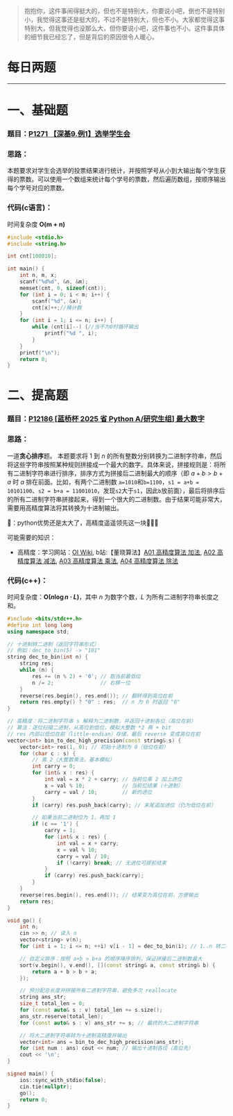 >抱抱你，这件事闹得挺大的，但也不是特别大，你要说小吧，倒也不是特别小，我觉得这事还是挺大的，不过不是特别大，但也不小。大家都觉得这事特别大，但我觉得也没那么大，但你要说小吧，这件事也不小。这件事具体的细节我已经忘了，但是背后的原因很令人暖心。

# 每日两题
---


# 一、基础题
### 题目：[P1271 【深基9.例1】选举学生会](https://www.luogu.com.cn/problem/P1271)
### 思路：

本题要求对学生会选举的投票结果进行统计，并按照学号从小到大输出每个学生获得的票数。可以使用一个数组来统计每个学号的票数，然后遍历数组，按顺序输出每个学号对应的票数。

### 代码(c语言)：
时间复杂度 **O(m + n)**
```c
#include <stdio.h>
#include <string.h>

int cnt[100010];

int main() {
    int n, m, x;
    scanf("%d%d", &n, &m);
    memset(cnt, 0, sizeof(cnt));
    for (int i = 0; i < m; i++) {
        scanf("%d", &x);
        cnt[x]++;//桶计数
    }
    for (int i = 1; i <= n; i++) {
        while (cnt[i]--) {//当不为0时循环输出
            printf("%d ", i);
        }
    }
    printf("\n");
    return 0;
}
```

# 二、提高题
### 题目：[P12186 [蓝桥杯 2025 省 Python A/研究生组] 最大数字](https://www.luogu.com.cn/problem/P12186)
### 思路：
一道**贪心排序**题。
本题要求将 $1$ 到 $n$ 的所有整数分别转换为二进制字符串，然后将这些字符串按照某种规则拼接成一个最大的数字。具体来说，拼接规则是：将所有二进制字符串进行排序，排序方式为拼接后二进制最大的顺序（即 $a+b > b+a$ 时 $a$ 排在前面。比如，有两个二进制数 `a=1010`和`b=1100`，`s1 = a+b = 10101100`、`s2 = b+a = 11001010`，发现`s2`大于`s1`，因此`b`放前面），最后将排序后的所有二进制字符串拼接起来，得到一个很大的二进制数。由于结果可能非常大，需要用高精度算法将其转换为十进制输出。

🤔：python优势还是太大了，高精度遥遥领先这一块🤣🤣🤣

可能需要的知识：
- 高精度：学习网站：[OI Wiki](https://oi-wiki.org/math/bignum/), b站:【董晓算法】[A01 高精度算法 加法](https://www.bilibili.com/video/BV1UG4y1B7ur/?spm_id_from=333.337.search-card.all.click&vd_source=933c136d6897dbf20ff125fb1209208f), [A02 高精度算法 减法](https://www.bilibili.com/video/BV1Ge4y1o7mD?spm_id_from=333.788.videopod.sections&vd_source=933c136d6897dbf20ff125fb1209208f), [A03 高精度算法 乘法](https://www.bilibili.com/video/BV1dG411G7eb?spm_id_from=333.788.videopod.sections&vd_source=933c136d6897dbf20ff125fb1209208f), [A04 高精度算法 除法](https://www.bilibili.com/video/BV1Je4y1o7vR?spm_id_from=333.788.videopod.sections&vd_source=933c136d6897dbf20ff125fb1209208f)

### 代码(c++)：
时间复杂度：**O($n \log n \cdot L$)**，其中 $n$ 为数字个数，$L$ 为所有二进制字符串长度之和。

```cpp
#include <bits/stdc++.h>
#define int long long
using namespace std;

// 十进制转二进制（返回字符串形式）
// 例如：dec_to_bin(5) -> "101"
string dec_to_bin(int n) {
    string res;
    while (n) {
        res += (n % 2) + '0'; // 取当前最低位
        n /= 2;               // 右移一位
    }
    reverse(res.begin(), res.end()); // 翻转得到高位在前
    return res.empty() ? "0" : res;  // n 为 0 时返回 "0"
}

// 高精度：将二进制字符串 s 解释为二进制数，并返回十进制各位（高位在前）
// 算法：逐位扫描二进制，从高位到低位，模拟大整数 *2 再 + bit
// res 内部以低位在前（little-endian）存储，最后 reverse 变成高位在前
vector<int> bin_to_dec_high_precision(const string& s) {
    vector<int> res(1, 0); // 初始十进制为 0（低位在前）
    for (char c : s) {
        // 乘 2（大整数乘法，基本模拟）
        int carry = 0;
        for (int& x : res) {
            int val = x * 2 + carry; // 当前位乘 2 加上进位
            x = val % 10;            // 当前位结果（十进制）
            carry = val / 10;        // 新的进位
        }
        if (carry) res.push_back(carry); // 末尾追加进位（仍为低位在前）

        // 如果当前二进制位为 1，再加 1
        if (c == '1') {
            carry = 1;
            for (int& x : res) {
                int val = x + carry;
                x = val % 10;
                carry = val / 10;
                if (!carry) break; // 无进位可提前结束
            }
            if (carry) res.push_back(carry);
        }
    }
    reverse(res.begin(), res.end()); // 结果变为高位在前，方便输出
    return res;
}

void go() {
    int n;
    cin >> n; // 读入 n
    vector<string> v(n);
    for (int i = 1; i <= n; ++i) v[i - 1] = dec_to_bin(i); // 1..n 转二进制字符串

    // 自定义排序：按照 a+b > b+a 的顺序降序排列，保证拼接后二进制数最大
    sort(v.begin(), v.end(), [](const string& a, const string& b) {
        return a + b > b + a;
    });

    // 预分配总长度并拼接所有二进制字符串，避免多次 reallocate
    string ans_str;
    size_t total_len = 0;
    for (const auto& s : v) total_len += s.size();
    ans_str.reserve(total_len);
    for (const auto& s : v) ans_str += s; // 最终的大二进制字符串

    // 将大二进制字符串转为十进制高精度并输出
    vector<int> ans = bin_to_dec_high_precision(ans_str);
    for (int num : ans) cout << num; // 输出十进制各位（高位先）
    cout << '\n';
}

signed main() {
    ios::sync_with_stdio(false);
    cin.tie(nullptr);
    go();
    return 0;
}
```



